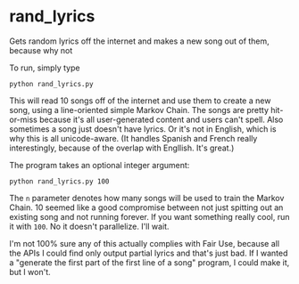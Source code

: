 rand_lyrics
===========

Gets random lyrics off the internet and makes a new song out of them, because why not

To run, simply type

    python rand_lyrics.py
    
This will read 10 songs off of the internet and use them to create a new song, using a line-oriented simple Markov Chain. The songs are pretty hit-or-miss because it's all user-generated content and users can't spell. Also sometimes a song just doesn't have lyrics. Or it's not in English, which is why this is all unicode-aware. (It handles Spanish and French really interestingly, because of the overlap with Engllish. It's great.)

The program takes an optional integer argument:

    python rand_lyrics.py 100

The `n` parameter denotes how many songs will be used to train the Markov Chain. 10 seemed like a good compromise between not just spitting out an existing song and not running forever. If you want something really cool, run it with `100`. No it doesn't parallelize. I'll wait.

I'm not 100% sure any of this actually complies with Fair Use, because all the APIs I could find only output partial lyrics and that's just bad. If I wanted a "generate the first part of the first line of a song" program, I could make it, but I won't.

